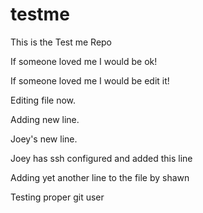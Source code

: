 # testme
This is the Test me Repo

If someone loved me I would be ok!

If someone loved me I would be edit it!

Editing file now.

Adding new line.

Joey's new line.

Joey has ssh configured and added this line

Adding yet another line to the file by shawn

Testing proper git user
